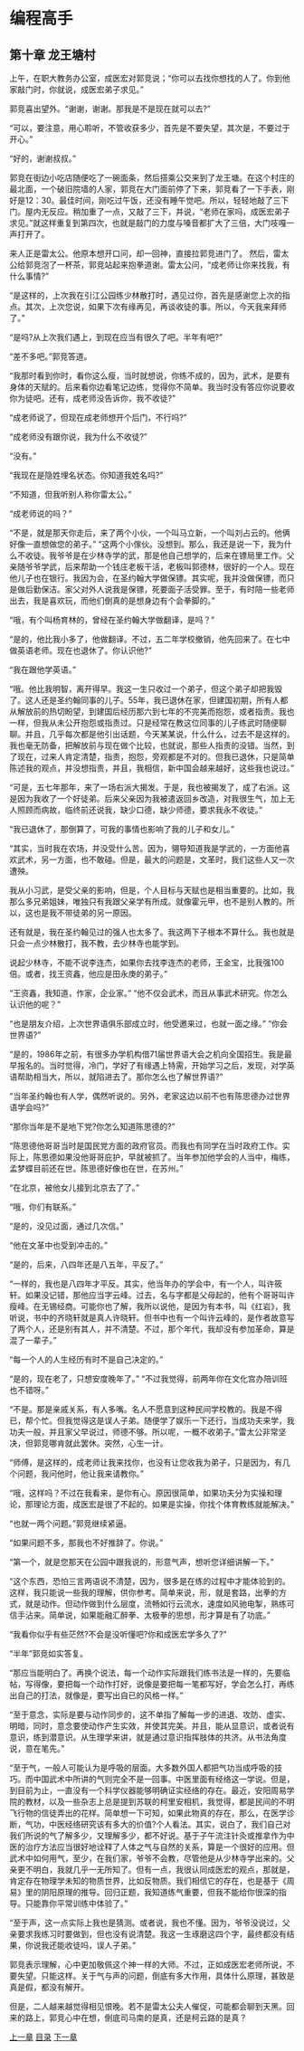 # 编程高手
## 第十章  龙王塘村
  
上午，在职大教务办公室，成医宏对郭竞说；“你可以去找你想找的人了。你到他家敲门时，你就说，成医宏弟子求见。”
  
郭竞喜出望外。“谢谢，谢谢。那我是不是现在就可以去?”
  
“可以，要注意，用心聆听，不管收获多少，首先是不要失望，其次是，不要过于开心。”
  
“好的，谢谢叔叔。”
  
郭竞在街边小吃店随便吃了一碗面条，然后搭乘公交来到了龙王塘。在这个村庄的最北面，一个破旧院墙的人家，郭竞在大门面前停了下来，郭竞看了一下手表，刚好是12：30。最佳时间，刚吃过午饭，还没有睡午觉吧。所以，轻轻地敲了三下门。屋内无反应。稍加重了一点，又敲了三下，并说，“老师在家吗，成医宏弟子求见。”就这样重复到第四次，也就是敲门的力度与嗓音都扩大了三倍，大门吱嘎一声打开了。
  
来人正是雷太公。他原本想开口问，却一回神，直接拉郭竞进门了。
然后，雷太公给郭竞泡了一杯茶，郭竞站起来抱拳道谢。雷太公问，“成老师让你来找我，有什么事情?”
  
“是这样的，上次我在引江公园练少林散打时，遇见过你，首先是感谢您上次的指点。其次，上次您说，如果下次有缘再见，再谈收徒的事。所以，今天我来拜师了。”
  
“是吗?从上次我们遇上，到现在应当有很久了吧。半年有吧?”
  
“差不多吧。”郭竞答道。
  
“我那时看到你时，看你这么瘦，当时就想说，你练不成的，因为，武术，是要有身体的天赋的。后来看你边看笔记边练，觉得你不简单。我当时没有答应你说要收你为徒吧。还有，成老师没告诉你，我不收徒?”
  
“成老师说了，但现在成老师想开个后门，不行吗?”
  
“成老师没有跟你说，我为什么不收徒?”
  
“没有。”
  
“我现在是隐姓埋名状态。你知道我姓名吗?”
  
“不知道，但我听别人称你雷太公。”
  
“成老师说的吗？”
  
“不是，就是那天你走后，来了两个小伙，一个叫马立新，一个叫刘占云的。他俩好像一直想做您的弟子。”
“这两个小傢伙。没想到。那么，我还是说一下，我为什么不收徒。我爷爷是在少林寺学的武，那是他自己想学的，后来在镖局里工作。父亲随爷爷学武，后来帮助一个钱庄老板干活，老板叫郭德林，很好的一个人。现在他儿子也在银行。我因为会，在圣约翰大学做保镖。其实呢，我并没做保镖，而只是做后勤保洁。家父对外人说我是保镖，死要面子活受罪。至于，有时陪一些老师出去，我是喜欢玩，而他们倒真的是想身边有个会拳脚的。”
  
“哦，有个叫杨育林的，曾经在圣约翰大学做翻译，是吗？”
  
“是的，他比我小多了，他做翻译。不过，五二年学校撤销，他先回来了。在七中做英语老师。现在也退休了。你认识他?”
  
“我在跟他学英语。”
  
“哦。他比我明智，离开得早。我这一生只收过一个弟子，但这个弟子却把我毁了。这人还是圣约翰同事的儿子。55年，我已退休在家，但建国初期，所有人都从解放前的热切盼望，到建国后经历那六到七年的不完美而抱怨，或者指责。我也一样，但我从未公开抱怨或指责过。只是经常在教这位同事的儿子练武时随便聊聊。并且，几乎每次都是他引出话题，今天某某说，什么什么，过去不是这样的。我也毫无防备，把解放前与现在做个比较，也就说，那些人指责的没错。当然，到了现在，过来人肯定清楚，指责，抱怨，旁观都是不对的。但我已退休，只是简单陈述我的观点，并没想指责，并且，我相信，新中国会越来越好，这些我也说过。”
  
“可是，五七年那年，来了一场右派大揭发。于是，我也被揭发了，成了右派。这是因为我收了一个好徒弟。后来父亲因为我被遣返回乡改造，对我很生气，加上无人照顾而病故，临终前还说我，缺少口德，缺少师德，要求我永不收徒。”
  
“我已退休了，那倒算了，可我的事情也影响了我的儿子和女儿。”
  
“其实，当时我在农场，并没受什么苦。因为，翎导知道我是学武的，一方面他喜欢武术，另一方面，也不敢碰。但是，最大的问题是，文革时，我们这些人又一次遭殃。
  
我从小习武，是受父亲的影响，但是，个人目标与天赋也是相当重要的。比如，我那么多兄弟姐妹，唯独只有我跟父亲学有所成。就像霍元甲，也不是别人教的。所以，这也是我不带徒弟的另一原因。
  
还有就是，我在圣约翰见过的强人也太多了。我这两下子根本不算什么。我也就是只会一点少林散打，我不教，去少林寺也能学到。
  
说起少林寺，不能不说李连杰，如果你去找李连杰的老师，王金宝，比我强100倍。或者，找王资鑫，他应是田永庚的弟子。”
  
“王资鑫，我知道，作家，企业家。”
“他不仅会武术，而且从事武术研究。你怎么认识他的呢？”
  
“也是朋友介绍，上次世界语俱乐部成立时，他受邀来过，也就一面之缘。”
“你会世界语?”
  
“是的，1986年之前，有很多办学机构借71届世界语大会之机向全国招生。我是最早报名的。当时觉得，冷门，学好了有缘遇上特需，开始学习之后，发现，对学英语帮助相当大，所以，就陷进去了。那你怎么也了解世界语?”
  
“当年圣约翰也有人学，偶然听说的。另外，老家这边以前不也有陈思德办过世界语学会吗?”
  
“那你当年是不是地下党?你怎么知道陈思德的?”
  
“陈思德他哥哥当时是国民党方面的政府官员。而我也有同学在当时政府工作。实际上，陈思德如果没他哥哥庇护，早就被抓了。当年参加他学会的人当中，梅练，孟梦蝶目前还在世。陈思德好像也在世，在苏州。”
  
“在北京，被他女儿接到北京去了了。”
  
“哦，你们有联系。”
  
“是的，没见过面，通过几次信。”
  
“他在文革中也受到冲击的。”
  
“是的，后来，八四年还是八五年，平反了。”
  
“一样的，我也是八四年才平反。其实，他当年办的学会中，有一个人，叫许筱轩。如果没记错，那他应当字云峰。过去，名与字都是父母起的，他有个哥哥叫许瘦峰。在无锡经商。可能你也了解，我所以说他，是因为有本书，叫《红岩》，我听说，书中的齐晓轩就是真人许晓轩。但书中也有一个叫许云峰的，是作者故意写了两个人，还是别有其人，并不清楚。不过，那个年代，我却没有参加革命，算是混了一辈子。”
  
“每一个人的人生经历有时不是自己决定的。”
  
“是的，现在老了，只想安度晚年了。”
“不过我觉得，前两年你在文化宫办陪训班也不错呀。”
  
“不是。那是亲戚关系，有人多嘴。名人不愿意到这种民间学校教的。我是不得已，帮个忙。但我觉得这是误人子弟。随便学了娱乐一下还行，当成功夫来学，我功夫一般，并且家父早说过，师德不够。所以呢，一概不收弟子。”雷太公非常坚决，但郭竞哪肯就此罢休。突然，心生一计。
  
“师傅，是这样的，成老师让我来找你，也没有让您收我为弟子，只是因为，有几个问题，我问他时，他让我来请教你。”
  
“哦，这样吗？不过在我看来，是你有心。原因很简单，如果功夫分为实操和理论，那理论方面，成医宏是很了不起的。如果是实操，你找个体育教练就能解决。”
  
“也就一两个问题。”郭竞继续紧逼。
  
“如果问题不多，那我也不好推辞了。你说。”
  
“第一个，就是您那天在公园中跟我说的，形意气声，想听您详细讲解一下。”
  
“这个东西，恐怕三言两语说不清楚，因为，很多是在练的过程中才能体验到的。这样，我只能说一些我的理解，供你参考。简单来说，形，就是套路，出拳的方式，就是动作。但动作做到什么层度，流畅如行云流水，速度如风驰电掣，熟练可信手沾来。简单说，如果能融汇醉拳、太极拳的思想，形才算是有了功底。”
  
“我看你似乎有些茫然?不会是没听懂吧?你和成医宏学多久了?”
  
“半年”郭竞如实答复。
  
“那应当能明白了。再换个说法，每一个动作实际跟我们练书法是一样的，先要临帖，写得像，要把每一个动作打好，说像是要把每一笔都写好，学会怎么打，再练出自己的打法，就像是，要写出自已的风格一样。”
  
“至于意念，实际是要与动作同步的，这不单指了解每一步的进退、攻防、虚实、明暗，同时，意念要使动作产生实效，并使其完美。并且，能从显意识，或者说有意识，练到潜意识。从生理学来讲，就是通过意识指挥肢体的共济。从书法角度说，意在笔先。”
  
“至于气，一般人可能认为是呼吸的层面。大多数外国人都把气功当成呼吸的技巧。而中国武术中所讲的气则完全不是一回事。中医里面有经络这一学说。但是，到目前为止，一直没有一个科学仪器能够明确证实经络的存在。最近，安阳周易学院的教材，以及一些杂志上总是提到苏联的柯里安相机，我觉得，都是民间的不明飞行物的信徒弄出的花样。简单想一下可知，如果此物真的存在，那么，在医学诊断，气功，中医经络研究该有多大的价值?个人看法。其实，说白了，我们自己对我们所说的气了解多少，又理解多少，都不好说。基于子午流注针灸或推拿作为中医的治疗方法应当很好地诠释了人体之气与自然的关系，算是一个很好的应用。但武术中如何用气，至少，在我们家，爷爷不会教，尽管他是从少林寺学出来的。父亲更不明白，我就几乎一无所知了。但有一点，我很认同成医宏的观点，那就是，肯定存在物理学未知的物质世界，比如反物质。我们相信它的存在，也是基于《周易》里的阴阳原理的推导。回归正题，我知道练气重要，但我不能给你很深的指导。只能靠你平常训练中体验了。”
  
“至于声，这一点实际上我也是猜测。或者说，我也不懂。因为，爷爷没说过，父亲要求我练习时要做到，但也没有说清楚。我这一生琢磨这四个字，最终都没有结果，你说我还能收徒吗，误人子弟。”
  
郭竞表示理解，心中更加敬佩这个神一样的大师。不过，正如成医宏老师所说，不要失望。只能这样。关于气与声的问题，倒底有多大作用，具体什么原理，甚致是真是假，都没有解开。
  
但是，二人越来越觉得相见恨晚。若不是雷太公夫人催促，可能都会聊到天黑。回来的路上，郭竞心中在想，倒底司马南的是真，还是柯云路的是真？



[上一章](https://github.com/BardoQi/CodeGuru/blob/master/docs/chapter_009.md  "上一章")
[目录](https://github.com/BardoQi/CodeGuru  "目录")
[下一章](https://github.com/BardoQi/CodeGuru/blob/master/docs/chapter_011.md  "下一章")





